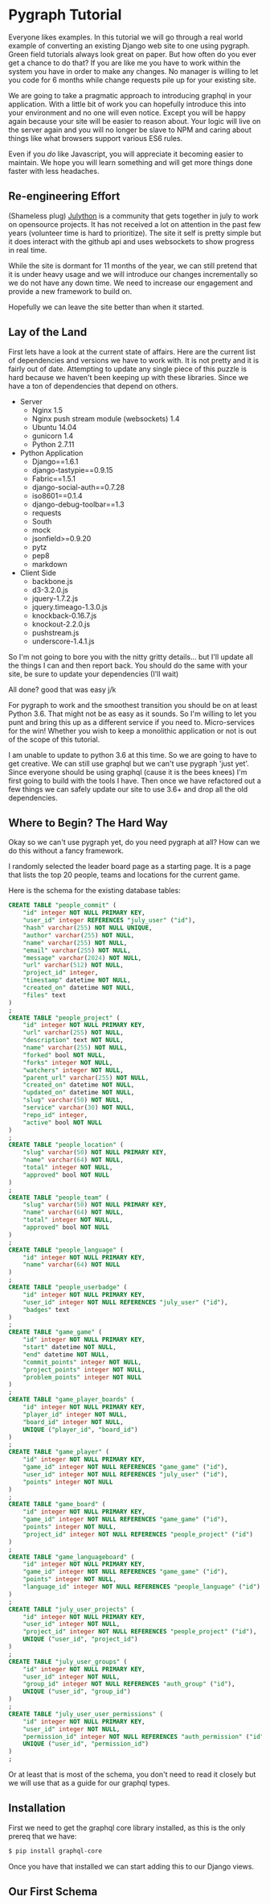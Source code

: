 # Pygraph Tutorial

Everyone likes examples. In this tutorial we will go through a real world
example of converting an existing Django web site to one using pygraph.
Green field tutorials always look great on paper. But how often do you
ever get a chance to do that? If you are like me you have to work within the
system you have in order to make any changes. No manager is willing to let
you code for 6 months while change requests pile up for your existing site.

We are going to take a pragmatic approach to introducing graphql in your
application. With a little bit of work you can hopefully introduce this into
your environment and no one will even notice. Except you will be happy again
because your site will be easier to reason about. Your logic will live on
the server again and you will no longer be slave to NPM and caring about
things like what browsers support various ES6 rules.

Even if you *do* like Javascript, you will appreciate it becoming easier to
maintain. We hope you will learn something and will get more things done
faster with less headaches.

## Re-engineering Effort

(Shameless plug) [Julython](http://julython.org) is a community that gets
together in july to work on opensource projects. It has not received a lot on
attention in the past few years (volunteer time is hard to prioritize). The
site it self is pretty simple but it does interact with the github api and uses
websockets to show progress in real time.

While the site is dormant for 11 months of the year, we can still pretend that
it is under heavy usage and we will introduce our changes incrementally so
we do not have any down time. We need to increase our engagement and provide
a new framework to build on.

Hopefully we can leave the site better than when it started.

## Lay of the Land

First lets have a look at the current state of affairs. Here are the current
list of dependencies and versions we have to work with. It is not pretty and
it is fairly out of date. Attempting to update any single piece of this puzzle
is hard because we haven't been keeping up with these libraries. Since we
have a ton of dependencies that depend on others.

* Server
  * Nginx 1.5
  * Nginx push stream module (websockets) 1.4
  * Ubuntu 14.04
  * gunicorn 1.4
  * Python 2.7.11
* Python Application
  * Django==1.6.1
  * django-tastypie==0.9.15
  * Fabric==1.5.1
  * django-social-auth==0.7.28
  * iso8601==0.1.4
  * django-debug-toolbar==1.3
  * requests
  * South
  * mock
  * jsonfield>=0.9.20
  * pytz
  * pep8
  * markdown
* Client Side
  * backbone.js
  * d3-3.2.0.js
  * jquery-1.7.2.js
  * jquery.timeago-1.3.0.js
  * knockback-0.16.7.js
  * knockout-2.2.0.js
  * pushstream.js
  * underscore-1.4.1.js

So I'm not going to bore you with the nitty gritty details... but I'll update
all the things I can and then report back. You should do the same with your
site, be sure to update your dependencies (I'll wait)

All done? good that was easy j/k

For pygraph to work and the smoothest transition you should be on at least
Python 3.6. That might not be as easy as it sounds. So I'm willing to let
you punt and bring this up as a different service if you need to. Micro-services
for the win! Whether you wish to keep a monolithic application or not is out
of the scope of this tutorial.

I am unable to update to python 3.6 at this time. So we are going to have to
get creative. We can still use graphql but we can't use pygraph 'just yet'.
Since everyone should be using graphql (cause it is the bees knees) I'm first
going to build with the tools I have. Then once we have refactored out a few
things we can safely update our site to use 3.6+ and drop all the old
dependencies.

## Where to Begin? The Hard Way

Okay so we can't use pygraph yet, do you need pygraph at all? How can we do
this without a fancy framework.

I randomly selected the leader board page as a starting page. It is a page
that lists the top 20 people, teams and locations for the current game.

Here is the schema for the existing database tables:

```sql
CREATE TABLE "people_commit" (
    "id" integer NOT NULL PRIMARY KEY,
    "user_id" integer REFERENCES "july_user" ("id"),
    "hash" varchar(255) NOT NULL UNIQUE,
    "author" varchar(255) NOT NULL,
    "name" varchar(255) NOT NULL,
    "email" varchar(255) NOT NULL,
    "message" varchar(2024) NOT NULL,
    "url" varchar(512) NOT NULL,
    "project_id" integer,
    "timestamp" datetime NOT NULL,
    "created_on" datetime NOT NULL,
    "files" text
)
;
CREATE TABLE "people_project" (
    "id" integer NOT NULL PRIMARY KEY,
    "url" varchar(255) NOT NULL,
    "description" text NOT NULL,
    "name" varchar(255) NOT NULL,
    "forked" bool NOT NULL,
    "forks" integer NOT NULL,
    "watchers" integer NOT NULL,
    "parent_url" varchar(255) NOT NULL,
    "created_on" datetime NOT NULL,
    "updated_on" datetime NOT NULL,
    "slug" varchar(50) NOT NULL,
    "service" varchar(30) NOT NULL,
    "repo_id" integer,
    "active" bool NOT NULL
)
;
CREATE TABLE "people_location" (
    "slug" varchar(50) NOT NULL PRIMARY KEY,
    "name" varchar(64) NOT NULL,
    "total" integer NOT NULL,
    "approved" bool NOT NULL
)
;
CREATE TABLE "people_team" (
    "slug" varchar(50) NOT NULL PRIMARY KEY,
    "name" varchar(64) NOT NULL,
    "total" integer NOT NULL,
    "approved" bool NOT NULL
)
;
CREATE TABLE "people_language" (
    "id" integer NOT NULL PRIMARY KEY,
    "name" varchar(64) NOT NULL
)
;
CREATE TABLE "people_userbadge" (
    "id" integer NOT NULL PRIMARY KEY,
    "user_id" integer NOT NULL REFERENCES "july_user" ("id"),
    "badges" text
)
;
CREATE TABLE "game_game" (
    "id" integer NOT NULL PRIMARY KEY,
    "start" datetime NOT NULL,
    "end" datetime NOT NULL,
    "commit_points" integer NOT NULL,
    "project_points" integer NOT NULL,
    "problem_points" integer NOT NULL
)
;
CREATE TABLE "game_player_boards" (
    "id" integer NOT NULL PRIMARY KEY,
    "player_id" integer NOT NULL,
    "board_id" integer NOT NULL,
    UNIQUE ("player_id", "board_id")
)
;
CREATE TABLE "game_player" (
    "id" integer NOT NULL PRIMARY KEY,
    "game_id" integer NOT NULL REFERENCES "game_game" ("id"),
    "user_id" integer NOT NULL REFERENCES "july_user" ("id"),
    "points" integer NOT NULL
)
;
CREATE TABLE "game_board" (
    "id" integer NOT NULL PRIMARY KEY,
    "game_id" integer NOT NULL REFERENCES "game_game" ("id"),
    "points" integer NOT NULL,
    "project_id" integer NOT NULL REFERENCES "people_project" ("id")
)
;
CREATE TABLE "game_languageboard" (
    "id" integer NOT NULL PRIMARY KEY,
    "game_id" integer NOT NULL REFERENCES "game_game" ("id"),
    "points" integer NOT NULL,
    "language_id" integer NOT NULL REFERENCES "people_language" ("id")
)
;
CREATE TABLE "july_user_projects" (
    "id" integer NOT NULL PRIMARY KEY,
    "user_id" integer NOT NULL,
    "project_id" integer NOT NULL REFERENCES "people_project" ("id"),
    UNIQUE ("user_id", "project_id")
)
;
CREATE TABLE "july_user_groups" (
    "id" integer NOT NULL PRIMARY KEY,
    "user_id" integer NOT NULL,
    "group_id" integer NOT NULL REFERENCES "auth_group" ("id"),
    UNIQUE ("user_id", "group_id")
)
;
CREATE TABLE "july_user_user_permissions" (
    "id" integer NOT NULL PRIMARY KEY,
    "user_id" integer NOT NULL,
    "permission_id" integer NOT NULL REFERENCES "auth_permission" ("id"),
    UNIQUE ("user_id", "permission_id")
)
;
```

Or at least that is most of the schema, you don't need to read it closely but
we will use that as a guide for our graphql types.

## Installation

First we need to get the graphql core library installed, as this is the only
prereq that we have:

```bash
$ pip install graphql-core
```

Once you have that installed we can start adding this to our Django views.

## Our First Schema


